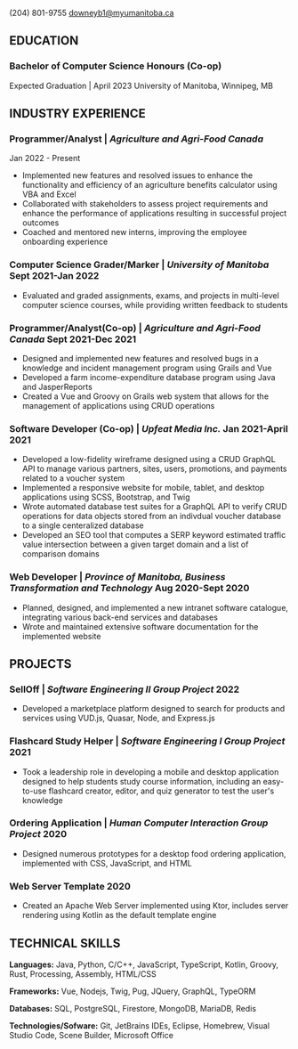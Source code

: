 
(204) 801-9755 downeyb1@myumanitoba.ca

## **EDUCATION**
### **Bachelor of Computer Science Honours (Co-op)**
Expected Graduation | April 2023
University of Manitoba, Winnipeg, MB

## **INDUSTRY EXPERIENCE**
### **Programmer/Analyst** | *Agriculture and Agri-Food Canada*
Jan 2022 - Present
- Implemented new features and resolved issues to enhance the functionality and efficiency of an agriculture benefits calculator using VBA and Excel
- Collaborated with stakeholders to assess project requirements and enhance the performance of applications resulting in successful project outcomes
- Coached and mentored new interns, improving the employee onboarding experience

### **Computer Science Grader/Marker** | *University of Manitoba* Sept 2021-Jan 2022
-  Evaluated and graded assignments, exams, and projects in multi-level computer science courses, while providing written feedback to students

### **Programmer/Analyst(Co-op)** | *Agriculture and Agri-Food Canada* Sept 2021-Dec 2021
-  Designed and implemented new features and resolved bugs in a knowledge and incident management program using Grails and Vue
-  Developed a farm income-expenditure database program using Java and JasperReports
-  Created a Vue and Groovy on Grails web system that allows for the management of applications using CRUD operations

### **Software Developer (Co-op)** | *Upfeat Media Inc.* Jan 2021-April 2021
-  Developed a low-fidelity wireframe designed using a CRUD GraphQL API to manage various partners, sites, users, promotions, and payments related to a voucher system
-  Implemented a responsive website for mobile, tablet, and desktop applications using SCSS, Bootstrap, and Twig
-  Wrote automated database test suites for a GraphQL API to verify CRUD operations for data objects stored from an indivdual voucher database to a single centeralized database
-  Developed an SEO tool that computes a SERP keyword estimated traffic value intersection between a given target domain and a list of comparison domains

### **Web Developer** | *Province of Manitoba, Business Transformation and Technology* Aug 2020-Sept 2020
-  Planned, designed, and implemented a new intranet software catalogue, integrating various back-end services and databases 
-  Wrote and maintained extensive software documentation for the implemented website

## **PROJECTS**

### **SellOff** | *Software Engineering II Group Project* 2022
-  Developed a marketplace platform designed to search for products and services using VUD.js, Quasar, Node, and Express.js

### **Flashcard Study Helper** | *Software Engineering I Group Project* 2021
-  Took a leadership role in developing a mobile and desktop application designed to help students study course information, including an easy-to-use flashcard creator, editor, and quiz generator to test the user's knowledge

### **Ordering Application** | *Human Computer Interaction Group Project* 2020
-  Designed numerous prototypes for a desktop food ordering application, implemented with CSS, JavaScript, and HTML

### **Web Server Template** 2020
-  Created an Apache Web Server implemented using Ktor, includes server rendering using Kotlin as the default template engine

## **TECHNICAL SKILLS**

**Languages:** Java, Python, C/C++, JavaScript, TypeScript, Kotlin, Groovy, Rust, Processing, Assembly, HTML/CSS

**Frameworks:** Vue, Nodejs, Twig, Pug, JQuery, GraphQL, TypeORM

**Databases:** SQL, PostgreSQL, Firestore, MongoDB, MariaDB, Redis

**Technologies/Sofware:** Git, JetBrains IDEs, Eclipse, Homebrew, Visual Studio Code, Scene Builder, Microsoft Office
